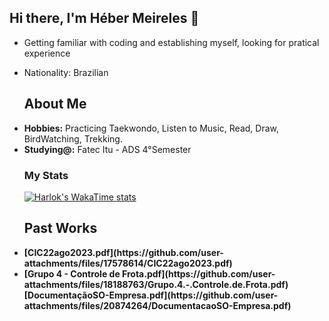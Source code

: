 
## Hi there, I'm Héber Meireles 👋


- Getting familiar with coding and establishing myself, looking for pratical experience
- Nationality: Brazilian 



  ## About Me
    <li>
      <b>Hobbies:</b> Practicing Taekwondo, Listen to Music, Read, Draw, BirdWatching, Trekking.
    </li>
    <li>
      <b>Studying@:</b>  Fatec Itu - ADS 4°Semester
    </li>
    


    
    ### My Stats
    [![Harlok's WakaTime stats](https://github-readme-stats.vercel.app/api/wakatime?username=Martins05&theme=dark&layout=compact&langs_count=5)](https://github.com/Martins-readme-stats)
    
   
    </div>

    ## Past Works
    <li>
      <b>[CIC22ago2023.pdf](https://github.com/user-attachments/files/17578614/CIC22ago2023.pdf)</b>
    </li>
    <li>
      <b>[Grupo 4 - Controle de Frota.pdf](https://github.com/user-attachments/files/18188763/Grupo.4.-.Controle.de.Frota.pdf)</b>
    </li>
      <b>[DocumentaçãoSO-Empresa.pdf](https://github.com/user-attachments/files/20874264/DocumentacaoSO-Empresa.pdf)</b>
<br>

